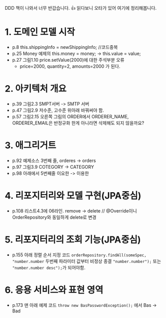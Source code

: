 DDD 책이 나와서 너무 반갑습니다. :+1:
읽다보니 오타가 있어 여기에 정리해봅니다.

# 1. 도메인 모델 시작
- p.8 this.shippingInfo = newShippingInfo; //코드중복
- p.25 Money 예제의 this.money = money; -> this.value = value;
- p.27 그림1.10 price.setValue(2000)에 대한 주석부분 오류 
  - price=2000, quantity=2, amounts=2000 가 된다.
  
# 2. 아키텍처 개요
- p.39 그림2.3 SMPT서버 -> SMTP 서버
- p.47 그림2.9 저수준, 고수준 위아래 바꿔써야 함.
- p.57 그림2.15 오른쪽 그림의 ORDER에서 ORDERER_NAME, ORDERER_EMAIL은 반정규화 한게 아니라면 삭제해도 되지 않을까요? 

# 3. 애그리거트
- p.92 예제소스 3번째 줄, orderes -> orders
- p.97 그림3.9 COTEGORY -> CATEGORY
- p.98 아래에서 5번째줄 이요한 -> 이용한

# 4. 리포지터리와 모델 구현(JPA중심)
- p.108 리스트4.3에 06라인. remove -> delete // @Override이니 OrderRepository와 동일하게 delete로 변경

# 5. 리포지터리의 조회 기능(JPA중심)
- p.155 아래 정렬 순서 지정 코드 `orderRepository.findAll(someSpec, "number.number` 두번째 파라미터 값부터 비정상 종결 `"number.number");` 또는 `"number.number desc");`가 되어야함.

# 6. 응용 서비스와 표현 영역
- p.173 맨 아래 예제 코드 `throw new BasPasswordException();` 에서 Bas -> Bad
